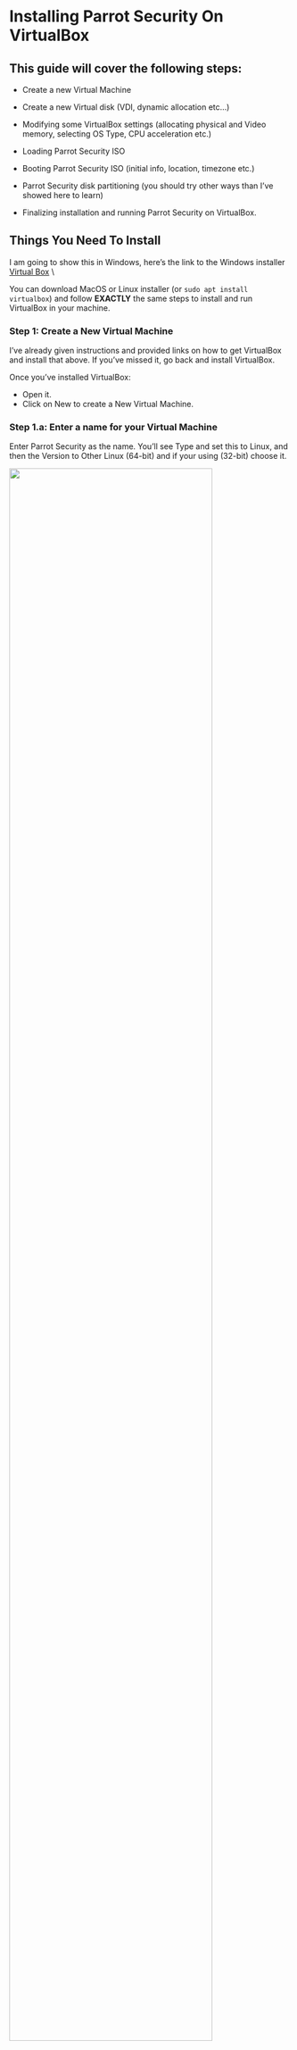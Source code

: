 # Installing Parrot Security On VirtualBox #

## This guide will cover the following steps: ##

  * Create a new Virtual Machine

  * Create a new Virtual disk (VDI, dynamic allocation etc...)

  * Modifying some VirtualBox settings (allocating physical and Video memory, selecting OS Type, CPU acceleration etc.)

  * Loading Parrot Security ISO

  * Booting Parrot Security ISO (initial info, location, timezone etc.)

  * Parrot Security disk partitioning (you should try other ways than I’ve showed here to learn)

  * Finalizing installation and running Parrot Security on VirtualBox.

<!-- 
## You have two options here to follow this guide: ##

  - You can just use the slideshow in this page and pretty much follow that...

  - You can read this really long informative guide to get a better understanding of *what to do*
-->

## Things You Need To Install ##

I am going to show this in Windows, here’s the link to the Windows installer [Virtual Box](https://www.virtualbox.org/wiki/Downloads)
\

You can download MacOS or Linux installer (or `sudo apt install virtualbox`) and follow **EXACTLY** the same steps to install and run VirtualBox in your machine.


### Step 1: Create a New Virtual Machine ###
I’ve already given instructions and provided links on how to get VirtualBox and install that above. If you’ve missed it, go back and install VirtualBox.

Once you’ve installed VirtualBox:

  - Open it.
  - Click on New to create a New Virtual Machine.

### Step 1.a: Enter a name for your Virtual Machine ###

Enter Parrot Security as the name. You’ll see Type and set this to Linux, and then the Version to Other Linux (64-bit) and if your using (32-bit) choose it.

<img src="./images/vbox/1.png" width="85%"/>

### Step 1.b: Allocate Memory/RAM ###

Default memory and recommended size will say 512 even though RAM: minimum 256Mb - 2048Mb is suggested for Parrot Security (64-bit) version.
\

While the (32-bit) installation version of the system can run with 256mb, so I choose 4096 Mb because i have 8 gigs of ram on my system. 
\

Choose the setting best for your machine and click next.

<img src="./images/vbox/2.png" width="85%"/>

### Step 2: Create a Virtual Hard Drive ###
In this screen select **Create a virtual hard disk now** – *2nd option* and click Create.

<img src="./images/vbox/3.png" width="85%"/>

### Step 2.a: Select Virtual Drive File type ###

On the next screen select **VDI** – **VirtualBox Disk Image** as your Hard Drive File Type.
\
Click Next.

<img src="./images/vbox/4.png" width="85%"/>

### Step 2.b: Select Physical hard drive allocation type ###

Select **Dynamically Allocated** and click Next on Storage on Physical hard drive screen.

<img src="./images/vbox/5.png" width="85%"/>

### Step 2.c: Allocate disk size ###

On **File location and size** screen, it will come up as 8.00 GB as default size and Parrot Security 4.11 (which we’ve set on step 1.a).
\
Choose which fits your needs and click Next. 

<img src="./images/vbox/6.png" width="85%"/>

### Step 3: Modify VirtualBox settings ###
So far, we’ve done the followings, checklist for you:

  * Created a New Virtual Machine
  * Created Virtual Hard disk
  * Fiddled with disk properties, type and size.
 
At this point you should be in the following screen. 
\
*Note that I am using Parrot Security x64 bit*, 
\
in case you’re using 32-bit you can change those options here:
  
<img src="./images/vbox/7.png" width="85%"/>
  
### Step 3.a: Select type of OS ###

Depending on which ISO you downloaded you should select the correct Version here.

As Parrot Security is derived from Debian, I’ve selected Other Linux (64-bit) on *General > Basic*.
\

If you’re using a 32-bit ISO, select Other Linux (32-bit) as your version.

<img src="./images/vbox/8.png" width="75%"/>

### Step 3.b: Enable shared Clipboard and Drag’n’Drop feature ###

Select *General > Advanced TAB* and change Shared Clipboard and Drag n’Drop to Bidirectional. This will allow you to copy paste files from your HOST machine on the fly.

<img src="./images/vbox/9.png" width="85%"/>

### Step 3.c: Update Virtual Motherboard options ###

Select *System > Motherboard*, un-check Floppy (Do you even have a floppy disk drive anymore?) and check the box for **Enable I/O APIC**.
\

Note that you can change base memory allocation in the same screen. We’ve set it to 1024 MB previously. My PC got 8.00 GB RAM, which means I can actually allocate a lot more to make Parrot Security respond faster on my Virtual Machine.
\

If you feel your Virtualized Parrot Security is slow, you should increase this Base Memory allocation.

The calculations are as follows: 

  * 1.00 GB = 1024 MB
  * 2.00 GB = 2048 MB
  * 3.00 GB = 3072 MB

You get the idea, just multiply 1024 with the amount of Memory/RAM you want and put the value in here.

<img src="./images/vbox/10.png" width="85%"/>

### Step 3.d: Select number of Processors and enable PAE/NX ###

I’ve changed Processor to 2 (I got 8 CPU’s in my machine, this screen will show how many you have). Try sticking with EVEN numbers here.

Check the box for **Enable PAE/NX**.

### Step 3.e: Allocate Video memory and 3D acceleration ###

Select **Display > Video and set Video Memory to 128 MB**. This allows you have a good responsive desktop environment.

Also check the box for *Enable 3D Acceleration*.

If you got more than 1 Monitor, you can change your settings here too.

<img src="./images/vbox/11.png" width="85%"/>

### Step 4: Loading Parrot Security ISO ###

Select **Storage > Controller: IDE** and highlight Empty CD icon. Now on your right, you should be able to use the little CD icon (it should be CD/DVD Drive: IDE Secondary Master already, if not change it) and select your downloaded ISO.
\

<img src="./images/vbox/14.png" width="85%"/>

Once you select your downloaded ISO (in my case, it’s Parrot Security 4.11 ISO). See the properties and information’s changes accordingly.
\

**Important**: if your disk size mismatched, you might have a corrupt disk. Refer to Parrot Security webpage and ISO image Download webpage for size related info. You can also do a SHA1 check to ensure your disk is not corrupted.

**Note**: if you want to test Parrot in live mode, check the *"Live CD/DVD"* box


### Step 4.a: Select Network connection type ###

If your computer is connection to internet, select NAT on *Network > Adapter 1*. You can enable more network adapters if you feel you want to do so. 

<img src="./images/vbox/12.png" width="80%"/>

### Step 4.b: Enable USB 2.0 and 3.0 Controllers ###

Firstly, make sure you have installed the *extension pack*, or you will not be able to enable USB 2.0 and 3.0 controllers.

If you have not installed it, you can download it [here](https://download.virtualbox.org/virtualbox/6.1.22/Oracle_VM_VirtualBox_Extension_Pack-6.1.22.vbox-extpack)

Then go to **files > preferences > extensions**, on the right there will be a `+` button where you can install the extension.

You could also install it from the terminal `sudo apt install virtualbox-ext-pack`

Once installed, it will also enable VirtualBox Remote Desktop Protocol (VRDP) support, Host webcam passthrough support.

<img src="./images/vbox/13.png" width="80%"/>

### Step 4.c: Compare settings with mine ###

At this point your screen should be somewhat similar to mine. I’ve mentioned the important parts, if something didn’t match you can go back and enable disable those settings.
Note that, for 32-bit users, it will be slightly different.

<img src="./images/vbox/15.png" width="85%"/>

### Step 5: Booting Parrot Security ISO ###

From VirtualBox Main Screen, click on Start and boot Parrot Security.

### Step 5.a: choose Install ###

From VirtualBox Main Screen, it will boot Parrot Security, click in the Virtual Machine, select *Install* and then click Enter.

<img src="./images/calamares/10.png" width="85%"/>


### Step 5.b: Choose the default Installer (Calamares) ###

Here you can test the OS in its entirety, then you can proceed with the installation.
\
Click on **Install Parrot**:

<img src="./images/calamares/11.png" width="85%"/>

and the default installer, Calamares, will start.


### Step 5.c: Select location ###

In my case I’ve chosen English. Click on *Next*.

<img src="./images/calamares/12.png" width="85%"/>


### Step 5.d: Select language ###

In my case I’ve chosen United States. Click on *Next*.

<img src="./images/calamares/13.png" width="85%"/>


### Step 5.e: Select keyboard layout ###

I’ve selected American English. Click on *Next*.

<img src="./images/calamares/14.png" width="85%"/>


### Step 5.f: Parrot Security disk partitioning ###

As this is all Virtualized, you can choose anything you want to.
\

I personally think guided partitioning for less experienced users is recommended, 40 GB or more are enough, unless your going to want to install alot more programs or keep larger file on your hard drive.

<img src="./images/calamares/15.png" width="85%"/>

Here you can decide whether to enable swap or not. For more information about swap, \
[https://wiki.debian.org/Swap](https://wiki.debian.org/Swap) \
[https://www.kernel.org/doc/html/latest/power/swsusp.html](https://www.kernel.org/doc/html/latest/power/swsusp.html)

<img src="./images/calamares/16.png" width="85%"/>

*If you want*, you can also encrypt the system by adding a passphrase:

<img src="./images/calamares/17.png" width="85%"/>


### Step 5.g: Creating a new user account ### 

You will be asked to create a new user, for simplicity I have chosen a **user**.
You can enter any name in here. 

<img src="./images/calamares/18.png" width="85%"/>

Then, click on *Next*


### Step 6 Completing the installation process ###

Finally, a summary of the choices made during the procedure:

<img src="./images/calamares/19.png" width="85%"/>

You can decide whether to change the chosen settings, and then go back, or proceed with the installation of the system. Click on **Install**.

Confirm by clicking **Install now**

<img src="./images/calamares/20.png" width="85%"/>

And wait for the installation to complete!
\
With an SSD (Sata), it takes a few minutes.

<img src="./images/calamares/21.png" width="85%"/>

**Well done! You have successfully installed ParrotOS on your computer!**

<img src="./images/calamares/22.png" width="85%"/>

### Step 7: Login to Parrot Security for the first time ###

Enter your Password:

<img src="./images/calamares/23.png" width="85%"/>

**You just installed Parrot Security! Congrats!**

<img src="./images/calamares/24.png" width="85%"/>
